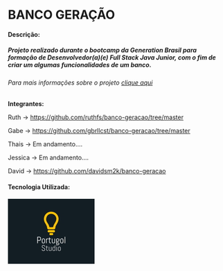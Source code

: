 <h1>BANCO GERAÇÃO</h1>

#### Descrição: 

##### Projeto realizado durante o bootcamp da Generation Brasil para formação de Desenvolvedor(a)(e) Full Stack Java Junior, com o fim de criar um algumas funcionalidades de um banco.

###### Para mais informações sobre o projeto <a href="https://docs.google.com/spreadsheets/d/1grOZqpNhus_eG4QJx7oEWiq92rQabz46UoNjM-P_e8Q/edit?usp=sharing">clique aqui</a>



<b>Integrantes:</b> 

Ruth -> https://github.com/ruthfs/banco-geracao/tree/master

Gabe -> https://github.com/gbrllcst/banco-geracao/tree/master

Thais -> Em andamento....

Jessica -> Em andamento....

David -> https://github.com/davidsm2k/banco-geracao



#### Tecnologia Utilizada:

<img src="./icon-por-v1.jpg" alt="icon-por"  align = "left" />